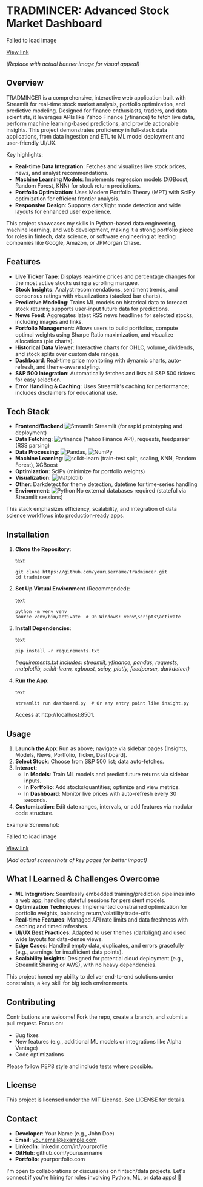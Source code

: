 TRADMINCER: Advanced Stock Market Dashboard
===========================================

Failed to load image

[View link](https://via.placeholder.com/1200x300?text=TRADMINCER+v1.02)

_(Replace with actual banner image for visual appeal)_

Overview
--------

TRADMINCER is a comprehensive, interactive web application built with Streamlit for real-time stock market analysis, portfolio optimization, and predictive modeling. Designed for finance enthusiasts, traders, and data scientists, it leverages APIs like Yahoo Finance (yfinance) to fetch live data, perform machine learning-based predictions, and provide actionable insights. This project demonstrates proficiency in full-stack data applications, from data ingestion and ETL to ML model deployment and user-friendly UI/UX.

Key highlights:

*   **Real-time Data Integration**: Fetches and visualizes live stock prices, news, and analyst recommendations.
*   **Machine Learning Models**: Implements regression models (XGBoost, Random Forest, KNN) for stock return predictions.
*   **Portfolio Optimization**: Uses Modern Portfolio Theory (MPT) with SciPy optimization for efficient frontier analysis.
*   **Responsive Design**: Supports dark/light mode detection and wide layouts for enhanced user experience.

This project showcases my skills in Python-based data engineering, machine learning, and web development, making it a strong portfolio piece for roles in fintech, data science, or software engineering at leading companies like Google, Amazon, or JPMorgan Chase.

Features
--------

*   **Live Ticker Tape**: Displays real-time prices and percentage changes for the most active stocks using a scrolling marquee.
*   **Stock Insights**: Analyst recommendations, sentiment trends, and consensus ratings with visualizations (stacked bar charts).
*   **Predictive Modeling**: Trains ML models on historical data to forecast stock returns; supports user-input future data for predictions.
*   **News Feed**: Aggregates latest RSS news headlines for selected stocks, including images and links.
*   **Portfolio Management**: Allows users to build portfolios, compute optimal weights using Sharpe Ratio maximization, and visualize allocations (pie charts).
*   **Historical Data Viewer**: Interactive charts for OHLC, volume, dividends, and stock splits over custom date ranges.
*   **Dashboard**: Real-time price monitoring with dynamic charts, auto-refresh, and theme-aware styling.
*   **S&P 500 Integration**: Automatically fetches and lists all S&P 500 tickers for easy selection.
*   **Error Handling & Caching**: Uses Streamlit's caching for performance; includes disclaimers for educational use.

Tech Stack
----------

*   **Frontend/Backend**:![Streamlit](https://img.shields.io/badge/Streamlit-1.0-FF4B4B?logo=streamlit&logoColor=white) Streamlit (for rapid prototyping and deployment)
*   **Data Fetching**: ![yfinance](https://img.shields.io/badge/yfinance-6001d2?logo=yahoo&logoColor=white)
 (Yahoo Finance API), requests, feedparser (RSS parsing)
*   **Data Processing**: ![Pandas](https://img.shields.io/badge/Pandas-2.1.4-150458?logo=pandas&logoColor=white), ![NumPy](https://img.shields.io/badge/NumPy-1.26.4-013243?logo=numpy&logoColor=white) 
*   **Machine Learning**: ![scikit-learn](https://img.shields.io/badge/scikit--learn-1.4-F7931E?logo=scikit-learn&logoColor=white) (train-test split, scaling, KNN, Random Forest), XGBoost
*   **Optimization**: SciPy (minimize for portfolio weights)
*   **Visualization**: ![Matplotlib](https://img.shields.io/badge/Matplotlib-3.8.4-11557C?logo=matplotlib&logoColor=white)
*   **Other**: Darkdetect for theme detection, datetime for time-series handling
*   **Environment**: ![Python](https://img.shields.io/badge/Python-3.x-3776AB?logo=python&logoColor=white) No external databases required (stateful via Streamlit sessions)

This stack emphasizes efficiency, scalability, and integration of data science workflows into production-ready apps.

Installation
------------

1.  **Clone the Repository**:
    
    text
    
        git clone https://github.com/yourusername/tradmincer.git
        cd tradmincer
    
2.  **Set Up Virtual Environment** (Recommended):
    
    text
    
        python -m venv venv
        source venv/bin/activate  # On Windows: venv\Scripts\activate
    
3.  **Install Dependencies**:
    
    text
    
        pip install -r requirements.txt
    
    _(requirements.txt includes: streamlit, yfinance, pandas, requests, matplotlib, scikit-learn, xgboost, scipy, plotly, feedparser, darkdetect)_
4.  **Run the App**:
    
    text
    
        streamlit run dashboard.py  # Or any entry point like insight.py
    
    Access at http://localhost:8501.

Usage
-----

1.  **Launch the App**: Run as above; navigate via sidebar pages (Insights, Models, News, Portfolio, Ticker, Dashboard).
2.  **Select Stock**: Choose from S&P 500 list; data auto-fetches.
3.  **Interact**:
    *   In **Models**: Train ML models and predict future returns via sidebar inputs.
    *   In **Portfolio**: Add stocks/quantities; optimize and view metrics.
    *   In **Dashboard**: Monitor live prices with auto-refresh every 30 seconds.
4.  **Customization**: Edit date ranges, intervals, or add features via modular code structure.

Example Screenshot:

Failed to load image

[View link](https://via.placeholder.com/800x400?text=Live+Dashboard+Screenshot)

_(Add actual screenshots of key pages for better impact)_

What I Learned & Challenges Overcome
------------------------------------

*   **ML Integration**: Seamlessly embedded training/prediction pipelines into a web app, handling stateful sessions for persistent models.
*   **Optimization Techniques**: Implemented constrained optimization for portfolio weights, balancing return/volatility trade-offs.
*   **Real-time Features**: Managed API rate limits and data freshness with caching and timed refreshes.
*   **UI/UX Best Practices**: Adapted to user themes (dark/light) and used wide layouts for data-dense views.
*   **Edge Cases**: Handled empty data, duplicates, and errors gracefully (e.g., warnings for insufficient data points).
*   **Scalability Insights**: Designed for potential cloud deployment (e.g., Streamlit Sharing or AWS), with no heavy dependencies.

This project honed my ability to deliver end-to-end solutions under constraints, a key skill for big tech environments.

Contributing
------------

Contributions are welcome! Fork the repo, create a branch, and submit a pull request. Focus on:

*   Bug fixes
*   New features (e.g., additional ML models or integrations like Alpha Vantage)
*   Code optimizations

Please follow PEP8 style and include tests where possible.

License
-------

This project is licensed under the MIT License. See LICENSE for details.

Contact
-------

*   **Developer**: Your Name (e.g., John Doe)
*   **Email**: [your.email@example.com](mailto:your.email@example.com)
*   **LinkedIn**: linkedin.com/in/yourprofile
*   **GitHub**: github.com/yourusername
*   **Portfolio**: yourportfolio.com

I'm open to collaborations or discussions on fintech/data projects. Let's connect if you're hiring for roles involving Python, ML, or data apps! 🚀
